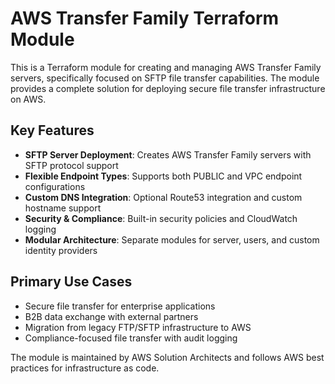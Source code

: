 # AWS Transfer Family Terraform Module

This is a Terraform module for creating and managing AWS Transfer Family servers, specifically focused on SFTP file transfer capabilities. The module provides a complete solution for deploying secure file transfer infrastructure on AWS.

## Key Features

- **SFTP Server Deployment**: Creates AWS Transfer Family servers with SFTP protocol support
- **Flexible Endpoint Types**: Supports both PUBLIC and VPC endpoint configurations
- **Custom DNS Integration**: Optional Route53 integration and custom hostname support
- **Security & Compliance**: Built-in security policies and CloudWatch logging
- **Modular Architecture**: Separate modules for server, users, and custom identity providers

## Primary Use Cases

- Secure file transfer for enterprise applications
- B2B data exchange with external partners
- Migration from legacy FTP/SFTP infrastructure to AWS
- Compliance-focused file transfer with audit logging

The module is maintained by AWS Solution Architects and follows AWS best practices for infrastructure as code.